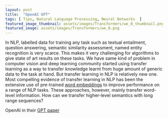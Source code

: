 ```yaml
---
layout: post
title:  "OpenAI GPT"
tags: [ Tips, Natural Language Processing, Neural Networks  ]
featured_image_thumbnail: assets/images/Transformers/we_0_thumbnail.png
featured_image: assets/images/Transformers/we_0.png
---
```



In NLP, labelled data for training any task such as textual entailment, question answering, semantic similarity assessment, named entity recognition is very scarce. This makes it
very challenging for algorithms to give state of art results on these tasks. We have same kind of problem in computer vision and deep learning community started using transfer learning 
as a way to transfer knowledge learnt from huge amount of generic data to the task at hand. But transfer learning in NLP is relatively new one. Most compelling evidence of transfer
learning in NLP has been the extensive use of pre-trained [word embeddings](https://raviteja-ganta.github.io/Word-Embeddings) to improve performance on a range of NLP tasks. 
These approaches, however, mainly transfer word-level information. How can we transfer higher-level semantics with long range sequences?

OpenAI in their [GPT paper](https://cdn.openai.com/research-covers/language-unsupervised/language_understanding_paper.pdf)





